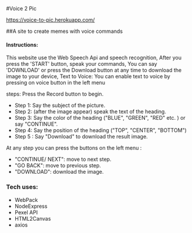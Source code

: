 #Voice 2 Pic

https://voice-to-pic.herokuapp.com/

##A site to create memes with voice commands
#### Instructions:
This website use the Web Speech Api and speech recognition,
After you press the 'START' button, speak your commands,
You can say 'DOWNLOAD' or press the Download button at any time to download the image to your device,
Text to Voice: You can enable text to voice by pressing on voice button in the left menu 

steps:
Press the Record button to begin.
- Step 1: Say the subject of the picture.
- Step 2: (after the image appear) speak the text of the heading.
- Step 3: Say the color of the heading ("BLUE", "GREEN", "RED" etc. ) or say "CONTINUE".
- Step 4: Say the position of the heading ("TOP", "CENTER", "BOTTOM") 
- Step 5 : Say "Download" to download the result image.

At any step you can press the buttons on the left menu :
- "CONTINUE/ NEXT": move to next step. 
- "GO BACK": move to previous step. 
- "DOWNLOAD": download the image.

### Tech uses:
- WebPack
- NodeExpress
- Pexel API
- HTML2Canvas
- axios